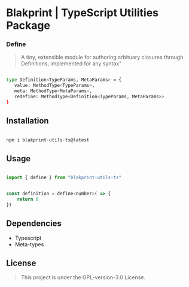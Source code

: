 <!-- ⚠️ This README has been generated from the file(s) "DOCUMENTATION.md" ⚠️--><h1>Blakprint | TypeScript Utilities Package</h1>
<h4></h4>

### Define

> A tiny, extensible module for authoring arbituary closures through Definitions, implemented for any syntax"

```bash

type Definition<TypeParams, MetaParams> = {
   value: MethodType<TypeParams>,
   meta: MethodType<MetaParams>,
   redefine: MethodType<Definition<TypeParams, MetaParams>>
}

```
<h2>Installation</h2>


```js

npm i blakprint-utils-ts@latest

```


<h2>Usage</h2>



```js

import { define } from "blakprint-utils-ts"


const definition = define<number>( => {
    return 0
})

```
<h2>Dependencies</h2>

* Typescript
* Meta-types
<h2>License</h2>

> This project is under the GPL-version-3.0 License. 

